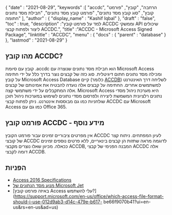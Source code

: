 {
  "date" : "2021-08-29",
  "keywords" :[ "accdc", "הרחבה", "קובץ", "פורמט קובץ", "סוג קובץ מסד נתונים", "פורמט קובץ מסד נתונים", "חבילת מסד נתונים חתומה" ],
  "author" : {
    "display_name" : "Kashif Iqbal"
},
  "draft" : "false",
  "toc" : true,
  "description" :"למד על פורמט קובץ ACCDC וממשקי API שיכולים ליצור ולפתוח קבצי ACCDC.",
  "title" :"ACCDC - Microsoft Access Signed Package",
  "linktitle" : "ACCDC",
  "menu" : {
    "docs" : {
      "parent" : "database"
}
},
  "lastmod" : "2021-08-29"
}

## מהו קובץ ACCDC?

קובץ עם סיומת .accdc הוא חבילת מסד נתונים שנוצרה עם Microsoft Access ומכילה מסד נתונים חתום דיגיטלית. סוג כזה של קבצים נוצר בדרך כלל על ידי חתימה על קובץ Microsoft Access Database קיים (כלומר [ACCDB](/he/database/accdb/)) לשליחה דרך האינטרנט למשתמשים אחרים. החתימה על קבצים אלה נועדה להבטיח את אמינותם של קבצים אלה המתקבלים על ידי משתמשי קצה. Microsoft Access היא מערכת ניהול מסדי נתונים רלציונית המשמשת ליצירה ולפרסום מסדי נתונים לשימוש במערכות ניהול תוכן שולחניות כמו גם מבוססות אינטרנט. ניתן לפתוח קבצי ACCDC עם Microsoft Access כמו גם עם Office 365.

## פורמט קובץ ACCDC - מידע נוסף

אין מפרטים ציבוריים זמינים עבור פורמט הקובץ ACCDC לעיון המפתחים. ניתוח קצר של קובצי ACCDC לדוגמה מראה שתזות הן קבצים בינאריים, ללא פרטים נוספים זמינים ככאלה. מכיוון שאלו נוצרים מקבצי ACCDB, המבנה הפנימי של קבצי ACCDC אלה דומה לקבצי ACCDB.

## הפניות

* [Access 2016 Specifications](https://support.microsoft.com/en-us/office/access-specifications-0cf3c66f-9cf2-4e32-9568-98c1025bb47c)
* [מנוע מסד הנתונים של Microsoft Jet](https://en.wikipedia.org/wiki/Microsoft_Jet_Database_Engine)
* [באיזה פורמט קובץ Access עלי להשתמש?](https://support.microsoft.com/en-us/office/which-access-file-format-should-i-use-012d9ab3-d14c-479e-b617- be66f9070b41?ui=en-us&rs=en-us&ad=us)

